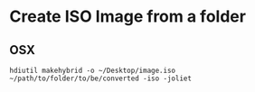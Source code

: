 # Create ISO Image from a folder

## OSX

```console
hdiutil makehybrid -o ~/Desktop/image.iso ~/path/to/folder/to/be/converted -iso -joliet
```
